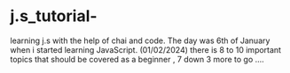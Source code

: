 # j.s_tutorial-
learning j.s with the help of chai and code. 
The day was 6th of January when i started learning JavaScript.
(01/02/2024) there is 8 to 10 important topics that should be covered as a beginner , 7 down 3 more to go ....
